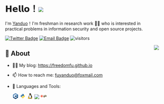 # 𝗛𝗲𝗹𝗹𝗼！<img src="https://user-images.githubusercontent.com/5679180/79618120-0daffb80-80be-11ea-819e-d2b0fa904d07.gif" width="27px"> 

I'm [Yanduo](https://github.com/freedomFu)！I'm freshman in research work 🧑‍🎓 who is interested in practical problems in information security and open source projects.

[![Twitter Badge](https://img.shields.io/badge/-Twitter-1da1f2?style=flat-square&labelColor=1da1f2&logo=twitter&logoColor=white&link=https://twitter.com/Yaronzz)](https://twitter.com/YanduoF)
[![Email Badge](https://img.shields.io/badge/-Email-c14438?style=flat-square&logo=Gmail&logoColor=white&link=mailto:fuyanduo@foxmail.com)](mailto:fuyanduo@foxmail.com)
![visitors](https://visitor-badge.laobi.icu/badge?page_id=freedomfu)

<img align="right" src="https://github-readme-stats.vercel.app/api?username=freedomFu&show_icons=true&hide_border=true">

## 🧐 About

- 👨‍💻 My blog: https://freedomfu.github.io
- 📫 How to reach me: fuyanduo@foxmail.com
- 🌱 Languages and Tools: 

    <div>
        <code><img height="20" src="https://raw.githubusercontent.com/github/explore/80688e429a7d4ef2fca1e82350fe8e3517d3494d/topics/cpp/cpp.png"></code>
        <code><img height="20" src="https://raw.githubusercontent.com/github/explore/80688e429a7d4ef2fca1e82350fe8e3517d3494d/topics/python/python.png"></code>
        <code><img height="20" src="https://raw.githubusercontent.com/github/explore/80688e429a7d4ef2fca1e82350fe8e3517d3494d/topics/linux/linux.png"></code>
        <code><img height="20" src="https://cdn.svgporn.com/logos/visual-studio-code.svg"></code>
        <code><img height="20" src="https://raw.githubusercontent.com/github/explore/80688e429a7d4ef2fca1e82350fe8e3517d3494d/topics/git/git.png"></code>
    </div>
